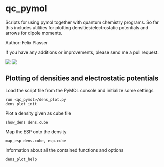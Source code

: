 # qc_pymol
Scripts for using pymol together with quantum chemistry programs. So far this includes utilities for plotting densities/electrostatic potentials and arrows for dipole moments.

Author: Felix Plasser

If you have any additions or improvements, please send me a pull request.

![](https://1.bp.blogspot.com/-lyJBdoH-K7Q/XYH95JlMtWI/AAAAAAAACPI/JzvrxxqmucQ4akhMy8hSy3FaNgtwQCiuQCLcBGAsYHQ/s320/esp20.png)
![](https://1.bp.blogspot.com/-HBb3eU868Uw/XYH92-wo-8I/AAAAAAAACOw/FsQeM-renh0Q4c75oQsw0SlogpuPVSfJwCLcBGAsYHQ/s320/esp02.png)

## Plotting of densities and electrostatic potentials

Load the script file from the PyMOL console and initialize some settings
~~~~
run <qc_pymol>/dens_plot.py
dens_plot_init
~~~~

Plot a density given as cube file
~~~~
show_dens dens.cube
~~~~

Map the ESP onto the density
~~~~
map_esp dens.cube, esp.cube
~~~~

Information about all the contained functions and options
~~~~
dens_plot_help
~~~~
